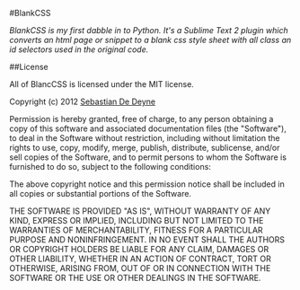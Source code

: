 #BlankCSS

*BlankCSS is my first dabble in to Python. It's a Sublime Text 2 plugin which converts an html page or snippet to a blank css style sheet with all class an id selectors used in the original code.*

##License

All of BlancCSS is licensed under the MIT license.

Copyright (c) 2012 [Sebastian De Deyne](http://www.sebdd.com/)

Permission is hereby granted, free of charge, to any person obtaining a copy
of this software and associated documentation files (the "Software"), to deal
in the Software without restriction, including without limitation the rights
to use, copy, modify, merge, publish, distribute, sublicense, and/or sell
copies of the Software, and to permit persons to whom the Software is
furnished to do so, subject to the following conditions:

The above copyright notice and this permission notice shall be included in
all copies or substantial portions of the Software.

THE SOFTWARE IS PROVIDED "AS IS", WITHOUT WARRANTY OF ANY KIND, EXPRESS OR
IMPLIED, INCLUDING BUT NOT LIMITED TO THE WARRANTIES OF MERCHANTABILITY,
FITNESS FOR A PARTICULAR PURPOSE AND NONINFRINGEMENT. IN NO EVENT SHALL THE
AUTHORS OR COPYRIGHT HOLDERS BE LIABLE FOR ANY CLAIM, DAMAGES OR OTHER
LIABILITY, WHETHER IN AN ACTION OF CONTRACT, TORT OR OTHERWISE, ARISING FROM,
OUT OF OR IN CONNECTION WITH THE SOFTWARE OR THE USE OR OTHER DEALINGS IN
THE SOFTWARE.